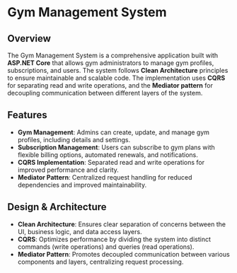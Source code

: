 # Gym Management System

## Overview

The Gym Management System is a comprehensive application built with **ASP.NET Core** that allows gym administrators to manage gym profiles, subscriptions, and users. The system follows **Clean Architecture** principles to ensure maintainable and scalable code. The implementation uses **CQRS** for separating read and write operations, and the **Mediator pattern** for decoupling communication between different layers of the system.

## Features

- **Gym Management**: Admins can create, update, and manage gym profiles, including details and settings.
- **Subscription Management**: Users can subscribe to gym plans with flexible billing options, automated renewals, and notifications.
- **CQRS Implementation**: Separated read and write operations for improved performance and clarity.
- **Mediator Pattern**: Centralized request handling for reduced dependencies and improved maintainability.

## Design & Architecture

- **Clean Architecture**: Ensures clear separation of concerns between the UI, business logic, and data access layers.
- **CQRS**: Optimizes performance by dividing the system into distinct commands (write operations) and queries (read operations).
- **Mediator Pattern**: Promotes decoupled communication between various components and layers, centralizing request processing.